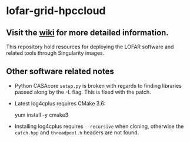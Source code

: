# lofar-grid-hpccloud
Visit the  [wiki](https://github.com/tikk3r/lofar-grid-hpccloud/wiki) for more detailed information.
----------------------------------------
This repository hold resources for deploying the LOFAR software and related tools through Singularity images.
 
 
Other software related notes
----------------------------
- Python CASAcore `setup.py` is broken with regards to finding libraries passed along by the -L flag. This is fixed with the patch.
- Latest log4cplus requires CMake 3.6:

    yum install -y cmake3
    
- Installing log4cplus requires `--recursive` when cloning, otherwise the `catch.hpp` and `threadpool.h` headers are not found.

    
